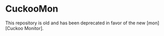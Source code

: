 CuckooMon
=========

This repository is old and has been deprecated in favor of the new
[mon][Cuckoo Monitor].

[mon]: https://github.com/cuckoobox/monitor
